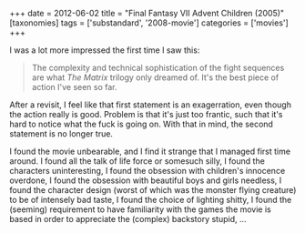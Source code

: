 +++
date = 2012-06-02
title = "Final Fantasy VII Advent Children (2005)"
[taxonomies]
tags = ['substandard', '2008-movie']
categories = ['movies']
+++

I was a lot more impressed the first time I saw this:

> The complexity and technical sophistication of the fight sequences are
> what *The Matrix* trilogy only dreamed of. It's the best piece of
> action I've seen so far.

After a revisit, I feel like that first statement is an exagerration,
even though the action really is good. Problem is that it's just too
frantic, such that it's hard to notice what the fuck is going on. With
that in mind, the second statement is no longer true.

I found the movie unbearable, and I find it strange that I managed first
time around. I found all the talk of life force or somesuch silly, I
found the characters uninteresting, I found the obsession with
children's innocence overdone, I found the obsession with beautiful
boys and girls needless, I found the character design (worst of which
was the monster flying creature) to be of intensely bad taste, I found
the choice of lighting shitty, I found the (seeming) requirement to have
familiarity with the games the movie is based in order to appreciate the
(complex) backstory stupid, ...

